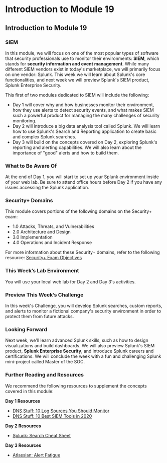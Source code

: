 # Introduction to Module 19

## Introduction to Module 19

### SIEM

In this module, we will focus on one of the most popular types of software that security professionals use to monitor their environments: **SIEM**, which stands for **security information and event management**. While many different SIEM vendors exist in today's marketplace, we will primarily focus on one vendor: Splunk. This week we will learn about Splunk's core functionalities, and next week we will preview Splunk's SIEM product, Splunk Enterprise Security.

This first of two modules dedicated to SIEM will include the following:

- Day 1 will cover why and how businesses monitor their environment, how they use alerts to detect security events, and what makes SIEM such a powerful product for managing the many challenges of security monitoring.
- Day 2 will introduce a big data analysis tool called Splunk. We will learn how to use Splunk's Search and Reporting application to create basic and complex Splunk searches.
- Day 3 will build on the concepts covered on Day 2, exploring Splunk's reporting and alerting capabilities. We will also learn about the importance of "good" alerts and how to build them.

### What to Be Aware Of

At the end of Day 1, you will start to set up your Splunk environment inside of your web lab. Be sure to attend office hours before Day 2 if you have any issues accessing the Splunk application.

### Security+ Domains

This module covers portions of the following domains on the Security+ exam:

- 1.0 Attacks, Threats, and Vulnerabilities 
- 2.0 Architecture and Design 
- 3.0 Implementation
- 4.0 Operations and Incident Response 

For more information about these Security+ domains, refer to the following resource: 
[Security+ Exam Objectives](https://comptiacdn.azureedge.net/webcontent/docs/default-source/exam-objectives/comptia-security-sy0-601-exam-objectives-(2-0).pdf?sfvrsn=8c5889ff_2)

### This Week’s Lab Environment

You will use your local web lab for Day 2 and Day 3's activities. 


### Preview This Week’s Challenge

In this week's Challenge, you will develop Splunk searches, custom reports, and alerts to monitor a fictional company's security environment in order to protect them from future attacks.

### Looking Forward

Next week, we'll learn advanced Splunk skills, such as how to design visualizations and build dashboards. We will also preview Splunk's SIEM product, **Splunk Enterprise Security**, and introduce Splunk careers and certifications. We will conclude the week with a fun and challenging Splunk mini-project called Master of the SOC.

### Further Reading and Resources

We recommend the following resources to supplement the concepts covered in this module:

**Day 1 Resources**

- [DNS Stuff: 10 Log Sources You Should Monitor](https://www.dnsstuff.com/top-10-log-sources-you-should-monitor)
- [DNS Stuff: 10 Best SIEM Tools in 2020](https://www.dnsstuff.com/siem-tools)
 
**Day 2 Resources**

- [Splunk: Search Cheat Sheet](https://www.splunk.com/pdfs/solution-guides/splunk-quick-reference-guide.pdf)
 
**Day 3 Resources**

- [Atlassian: Alert Fatigue](https://www.atlassian.com/incident-management/on-call/alert-fatigue)
 
